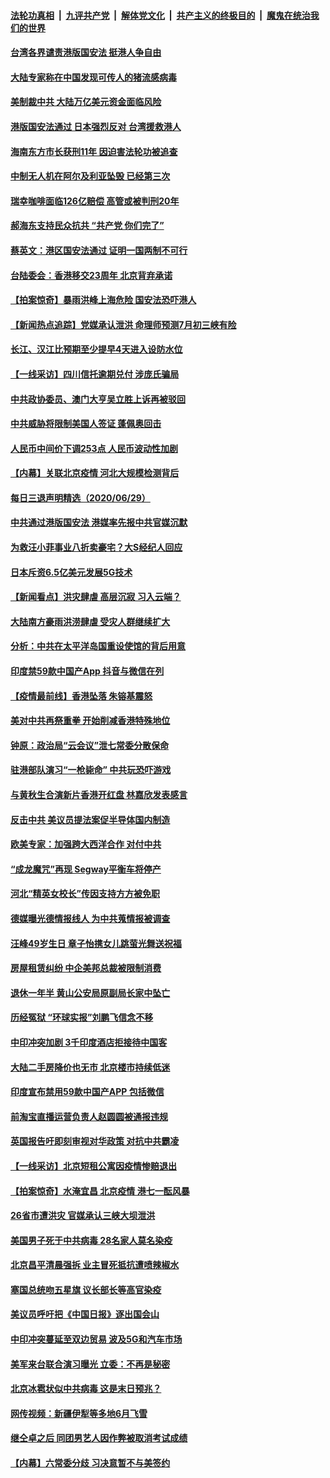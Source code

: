 

####  [法轮功真相](../../../../basic/blob/master/README.md?t=06302102) &nbsp;|&nbsp; [九评共产党](../../../../9ping.md/blob/master/README.md?t=06302102) &nbsp;|&nbsp; [解体党文化](../../../../jtdwh.md/blob/master/README.md?t=06302102)  &nbsp;|&nbsp; [共产主义的终极目的](../../../../gczydzjmd.md/blob/master/README.md?t=06302102) &nbsp;|&nbsp; [魔鬼在统治我们的世界](../../../../mgztzwmdsj.md/blob/master/README.md?t=06302102) 

#### [台湾各界谴责港版国安法 挺港人争自由](../pages/nsc413/n12221780.md?t=06302102) 

#### [大陆专家称在中国发现可传人的猪流感病毒](../pages/nsc413/n12221316.md?t=06302102) 


#### [美制裁中共 大陆万亿美元资金面临风险](../pages/nsc413/n12221644.md?t=06302102) 

#### [港版国安法通过 日本强烈反对 台湾援救港人](../pages/nsc413/n12221801.md?t=06302102) 

#### [海南东方市长获刑11年 因迫害法轮功被追查](../pages/nsc413/n12221375.md?t=06302102) 

#### [中制无人机在阿尔及利亚坠毁 已经第三次](../pages/nsc413/n12221688.md?t=06302102) 

#### [瑞幸咖啡面临126亿赔偿 高管或被判刑20年](../pages/nsc413/n12220844.md?t=06302102) 

#### [郝海东支持民众抗共 “共产党 你们完了”](../pages/nsc413/n12221534.md?t=06302102) 

#### [蔡英文：港区国安法通过 证明一国两制不可行](../pages/nsc413/n12221525.md?t=06302102) 

#### [台陆委会：香港移交23周年 北京背弃承诺](../pages/nsc413/n12221002.md?t=06302102) 

#### [【拍案惊奇】暴雨洪峰上海危险 国安法恐吓港人](../pages/nsc413/n12220802.md?t=06302102) 

#### [【新闻热点追踪】党媒承认泄洪 命理师预测7月初三峡有险](../pages/nsc413/n12221281.md?t=06302102) 

#### [长江、汉江比预期至少提早4天进入设防水位](../pages/nsc413/n12219617.md?t=06302102) 

#### [【一线采访】四川信托逾期兑付 涉庞氏骗局](../pages/nsc413/n12220984.md?t=06302102) 

#### [中共政协委员、澳门大亨吴立胜上诉再被驳回](../pages/nsc413/n12220621.md?t=06302102) 

#### [中共威胁将限制美国人签证 蓬佩奥回击](../pages/nsc413/n12220995.md?t=06302102) 

#### [人民币中间价下调253点 人民币波动性加剧](../pages/nsc413/n12220668.md?t=06302102) 

#### [【内幕】关联北京疫情 河北大规模检测背后](../pages/nsc413/n12219261.md?t=06302102) 

#### [每日三退声明精选（2020/06/29）](../pages/nsc413/n12220897.md?t=06302102) 

#### [中共通过港版国安法 港媒率先报中共官媒沉默](../pages/nsc413/n12220846.md?t=06302102) 

#### [为救汪小菲事业八折卖豪宅？大S经纪人回应](../pages/nsc413/n12220609.md?t=06302102) 

#### [日本斥资6.5亿美元发展5G技术](../pages/nsc413/n12220469.md?t=06302102) 

#### [【新闻看点】洪灾肆虐 高层沉寂 习入云端？](../pages/nsc413/n12220532.md?t=06302102) 

#### [大陆南方豪雨洪涝肆虐 受灾人群继续扩大](../pages/nsc413/n12220499.md?t=06302102) 

#### [分析：中共在太平洋岛国重设使馆的背后用意](../pages/nsc413/n12220282.md?t=06302102) 

#### [印度禁59款中国产App 抖音与微信在列](../pages/nsc413/n12220539.md?t=06302102) 

#### [【疫情最前线】香港坠落 朱镕基震怒](../pages/nsc413/n12220225.md?t=06302102) 

#### [美对中共再祭重拳 开始削减香港特殊地位](../pages/nsc413/n12220482.md?t=06302102) 

#### [钟原：政治局“云会议”泄七常委分散保命](../pages/nsc413/n12219887.md?t=06302102) 

#### [驻港部队演习“一枪毙命” 中共玩恐吓游戏](../pages/nsc413/n12220496.md?t=06302102) 

#### [与黄秋生合演新片香港开红盘 林嘉欣发表感言](../pages/nsc413/n12220365.md?t=06302102) 

#### [反击中共  美议员提法案促半导体国内制造](../pages/nsc413/n12220479.md?t=06302102) 

#### [欧美专家：加强跨大西洋合作 对付中共](../pages/nsc413/n12220420.md?t=06302102) 

#### [“成龙魔咒”再现  Segway平衡车将停产](../pages/nsc413/n12220288.md?t=06302102) 

#### [河北“精英女校长”传因支持方方被免职](../pages/nsc413/n12220412.md?t=06302102) 

#### [德媒曝光德情报线人 为中共蒐情报被调查](../pages/nsc413/n12219959.md?t=06302102) 

#### [汪峰49岁生日 章子怡携女儿跳萤光舞送祝福](../pages/nsc413/n12220251.md?t=06302102) 

#### [房屋租赁纠纷 中企美邦总裁被限制消费](../pages/nsc413/n12220271.md?t=06302102) 

#### [退休一年半 黄山公安局原副局长家中坠亡](../pages/nsc413/n12220232.md?t=06302102) 

#### [历经冤狱 “环球实报”刘鹏飞信念不移](../pages/nsc413/n12220196.md?t=06302102) 

#### [中印冲突加剧 3千印度酒店拒接待中国客](../pages/nsc413/n12220108.md?t=06302102) 

#### [大陆二手房降价也无市 北京楼市持续低迷](../pages/nsc413/n12219924.md?t=06302102) 

#### [印度宣布禁用59款中国产APP 包括微信](../pages/nsc413/n12220183.md?t=06302102) 

#### [前淘宝直播运营负责人赵圆圆被通报违规](../pages/nsc413/n12220043.md?t=06302102) 

#### [英国报告吁即刻审视对华政策 对抗中共霸凌](../pages/nsc413/n12220075.md?t=06302102) 

#### [【一线采访】北京短租公寓因疫情惨赔退出](../pages/nsc413/n12219505.md?t=06302102) 

#### [【拍案惊奇】水淹宜昌 北京疫情 港七一酝风暴](../pages/nsc413/n12219465.md?t=06302102) 

#### [26省市遭洪灾 官媒承认三峡大坝泄洪](../pages/nsc413/n12219807.md?t=06302102) 

#### [美国男子死于中共病毒 28名家人莫名染疫](../pages/nsc413/n12219853.md?t=06302102) 

#### [北京昌平清晨强拆 业主冒死抵抗遭喷辣椒水](../pages/nsc413/n12219118.md?t=06302102) 

#### [塞国总统吻五星旗 议长部长等高官染疫](../pages/nsc413/n12219918.md?t=06302102) 

#### [美议员呼吁把《中国日报》逐出国会山](../pages/nsc413/n12219500.md?t=06302102) 

#### [中印冲突蔓延至双边贸易 波及5G和汽车市场](../pages/nsc413/n12219705.md?t=06302102) 

#### [美军来台联合演习曝光 立委：不再是秘密](../pages/nsc413/n12219277.md?t=06302102) 

#### [北京冰雹状似中共病毒 这是末日预兆？](../pages/nsc413/n12219023.md?t=06302102) 

#### [网传视频：新疆伊犁等多地6月飞雪](../pages/nsc413/n12219389.md?t=06302102) 

#### [继仝卓之后 同团男艺人因作弊被取消考试成绩](../pages/nsc413/n12219363.md?t=06302102) 

#### [【内幕】六常委分歧 习决意暂不与美签约](../pages/nsc413/n12216091.md?t=06302102) 


